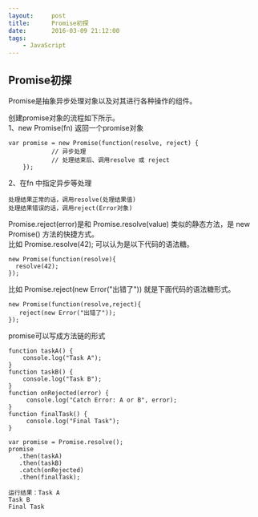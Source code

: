 ```yaml
---
layout:     post
title:      Promise初探
date:       2016-03-09 21:12:00
tags:
    - JavaScript
---		
```

## Promise初探		
 Promise是抽象异步处理对象以及对其进行各种操作的组件。	
 	
 创建promise对象的流程如下所示。		
 1、new Promise(fn) 返回一个promise对象		
 
    var promise = new Promise(function(resolve, reject) {		
                // 异步处理		
                // 处理结束后、调用resolve 或 reject		
        });		
 		
 2、在fn 中指定异步等处理		
 		
    处理结果正常的话，调用resolve(处理结果值)		
    处理结果错误的话，调用reject(Error对象)		
     		
   		
 Promise.reject(error)是和 Promise.resolve(value) 类似的静态方法，是 new Promise() 方法的快捷方式。		
 比如 Promise.resolve(42); 可以认为是以下代码的语法糖。		
 		
    new Promise(function(resolve){		
      resolve(42);		
    });		
     		
 比如 Promise.reject(new Error("出错了")) 就是下面代码的语法糖形式。		
 		
    new Promise(function(resolve,reject){		
       reject(new Error("出错了"));		
    });		
     		
 promise可以写成方法链的形式		
	
    function taskA() {		
        console.log("Task A");		
    }		
    function taskB() {		
        console.log("Task B");		
    }		
    function onRejected(error) {		
         console.log("Catch Error: A or B", error);		
    }		
    function finalTask() {		
         console.log("Final Task");		
    }		
            
    var promise = Promise.resolve();		
    promise		
       .then(taskA)		
       .then(taskB)		
       .catch(onRejected)		
       .then(finalTask);		
                    
    运行结果：Task A		
    Task B		
    Final Task	